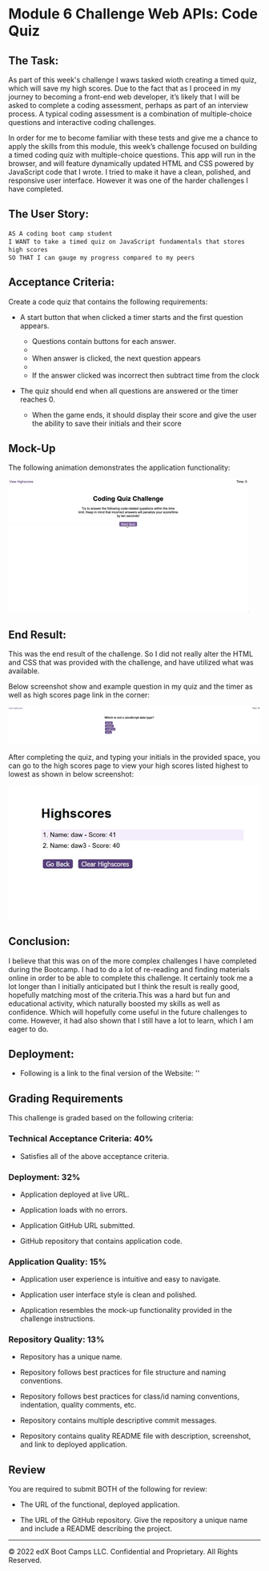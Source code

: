 # Module 6 Challenge Web APIs: Code Quiz

## The Task:

As part of this week's challenge I waws tasked wioth creating a timed quiz, which will save my high scores. Due to the fact that as I proceed in my journey to becoming a front-end web developer, it’s likely that I will be asked to complete a coding assessment, perhaps as part of an interview process. A typical coding assessment is a combination of multiple-choice questions and interactive coding challenges. 

In order for me to become familiar with these tests and give me a chance to apply the skills from this module, this week’s challenge focused on building a timed coding quiz with multiple-choice questions. This app will run in the browser, and will feature dynamically updated HTML and CSS powered by JavaScript code that I wrote. I tried to make it have a clean, polished, and responsive user interface. However it was one of the harder challenges I have completed.


## The User Story:

```
AS A coding boot camp student
I WANT to take a timed quiz on JavaScript fundamentals that stores high scores
SO THAT I can gauge my progress compared to my peers
```

## Acceptance Criteria:

Create a code quiz that contains the following requirements:

* A start button that when clicked a timer starts and the first question appears.
 
  * Questions contain buttons for each answer.
  * 
  * When answer is clicked, the next question appears
  * 
  * If the answer clicked was incorrect then subtract time from the clock

* The quiz should end when all questions are answered or the timer reaches 0.

  * When the game ends, it should display their score and give the user the ability to save their initials and their score
  
## Mock-Up

The following animation demonstrates the application functionality:

![Animation of code quiz. Presses button to start quiz. Clicks the button for the answer to each question, displays if answer was correct or incorrect. Quiz finishes and displays high scores. User adds their intials, then clears their intials and starts over.](./assets/08-web-apis-challenge-demo.gif)

## End Result:

This was the end result of the challenge. So I did not really alter the HTML and CSS that was provided with the challenge, and have utilized what was available.

Below screenshot show and example question in my quiz and the timer as well as high scores page link in the corner:

![first quiz question](./assets/myquestion%20.jpg)

After completing the quiz, and typing your initials in the provided space, you can go to the high scores page to view your high scores listed highest to lowest as shown in below screenshot: 

![high scores page](./assets/highscores.jpg)



## Conclusion:

I believe that this was on of the more complex challenges I have completed during the Bootcamp. I had to do a lot of re-reading and finding materials online in order to be able to complete this challenge. It certainly took me a lot longer than I initially anticipated but I think the result is really good, hopefully matching most of the criteria.This was a hard but fun and educational activity, which naturally boosted my skills as well as confidence. Which will hopefully come useful in the future challenges to come. However, it had also shown that I still have a lot to learn, which I am eager to do.


## Deployment:

* Following is a link to the final version of the Website: ''










## Grading Requirements

This challenge is graded based on the following criteria: 

### Technical Acceptance Criteria: 40%

* Satisfies all of the above acceptance criteria.

### Deployment: 32%

* Application deployed at live URL.

* Application loads with no errors.

* Application GitHub URL submitted.

* GitHub repository that contains application code.

### Application Quality: 15%

* Application user experience is intuitive and easy to navigate.

* Application user interface style is clean and polished.

* Application resembles the mock-up functionality provided in the challenge instructions.

### Repository Quality: 13%

* Repository has a unique name.

* Repository follows best practices for file structure and naming conventions.

* Repository follows best practices for class/id naming conventions, indentation, quality comments, etc.

* Repository contains multiple descriptive commit messages.

* Repository contains quality README file with description, screenshot, and link to deployed application.


## Review

You are required to submit BOTH of the following for review:

* The URL of the functional, deployed application.

* The URL of the GitHub repository. Give the repository a unique name and include a README describing the project.

---
© 2022 edX Boot Camps LLC. Confidential and Proprietary. All Rights Reserved.
